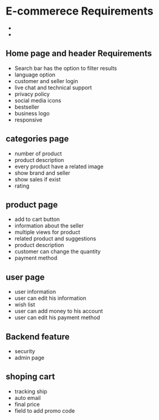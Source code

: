 # E-commerece Requirements
-
-
## Home page and header Requirements
- Search bar has the option to filter results
- language option
- customer and seller login
- live chat and technical support
- privacy policy
- social media icons
- bestseller
- business logo
- responsive
## categories page
- number of product
- product description
- every product have a related image
- show brand and seller
- show sales if exist
- rating
## product page
- add to cart button
- information about the seller
- multiple views for product
- related product and suggestions
- product description
- customer can change the quantity
- payment method
## user page
- user information
- user can edit his information
- wish list
- user can add money to his account
- user can edit his payment method
## Backend feature
- security
- admin page
## shoping cart
- tracking ship
- auto email
- final price
- field to add promo code
